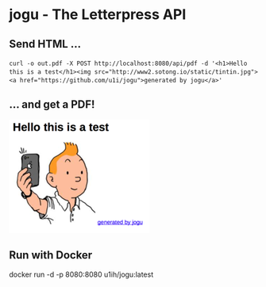 # jogu - The Letterpress API

## Send HTML ...
`curl -o out.pdf -X POST http://localhost:8080/api/pdf -d '<h1>Hello this is a test</h1><img src="http://www2.sotong.io/static/tintin.jpg"><a href="https://github.com/u1i/jogu">generated by jogu</a>'`

## ... and get a PDF!

![](https://raw.githubusercontent.com/u1i/jogu/master/img/jogu2.png)

## Run with Docker

docker run -d -p 8080:8080 u1ih/jogu:latest